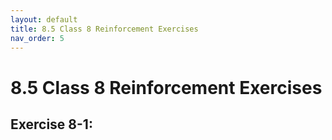 ```yaml
---
layout: default
title: 8.5 Class 8 Reinforcement Exercises
nav_order: 5
---
```


# 8.5 Class 8 Reinforcement Exercises

## Exercise 8-1: 
